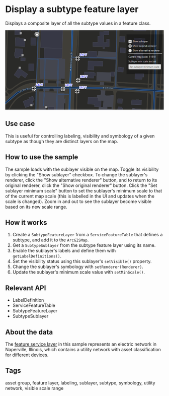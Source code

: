 # Display a subtype feature layer

Displays a composite layer of all the subtype values in a feature class.

![](DisplaySubtypeFeatureLayer.png)

## Use case

This is useful for controlling labeling, visibility and symbology of a given subtype as though they are distinct layers on the map.

## How to use the sample

The sample loads with the sublayer visible on the map. Toggle its visibility by clicking the "Show sublayer" checkbox. To change the sublayer's renderer, click the "Show alternative renderer" button, and to return to its original renderer, click the "Show original renderer" button. Click the "Set sublayer minimum scale" button to set the sublayer's minimum scale to that of the current map scale (this is labelled in the UI and updates when the scale is changed). Zoom in and out to see the sublayer become visible based on its new scale range.

## How it works
1. Create a `SubtypeFeatureLayer` from a `ServiceFeatureTable` that defines a subtype, and add it to the `ArcGISMap`.
2. Get a `SubtypeSublayer` from the subtype feature layer using its name.
3. Enable the sublayer's labels and define them with `getLabelDefinitions()`.
4. Set the visibility status using this sublayer's `setVisible()` property.
5. Change the sublayer's symbology with `setRenderer(Renderer)`.
6. Update the sublayer's minimum scale value with `setMinScale()`.

## Relevant API

* LabelDefinition
* ServiceFeatureTable
* SubtypeFeatureLayer
* SubtypeSublayer

## About the data

The [feature service layer](https://sampleserver7.arcgisonline.com/arcgis/rest/services/UtilityNetwork/NapervilleElectric/FeatureServer/100) in this sample represents an electric network in Naperville, Illinois, which contains a utility network with asset classification for different devices.

## Tags

asset group, feature layer, labeling, sublayer, subtype, symbology, utility network, visible scale range
